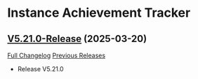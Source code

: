 # Instance Achievement Tracker

## [V5.21.0-Release](https://github.com/Dragnogd/Instance-Achievement-Tracker/tree/V5.21.0-Release) (2025-03-20)
[Full Changelog](https://github.com/Dragnogd/Instance-Achievement-Tracker/commits/V5.21.0-Release) [Previous Releases](https://github.com/Dragnogd/Instance-Achievement-Tracker/releases)

- Release V5.21.0  
